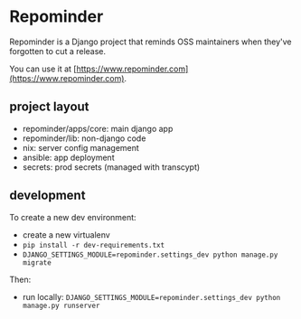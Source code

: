 # Repominder

Repominder is a Django project that reminds OSS maintainers when they've forgotten to cut a release.

You can use it at [https://www.repominder.com](https://www.repominder.com).

## project layout

* repominder/apps/core: main django app
* repominder/lib: non-django code
* nix: server config management
* ansible: app deployment
* secrets: prod secrets (managed with transcypt)

## development

To create a new dev environment:

* create a new virtualenv
* `pip install -r dev-requirements.txt`
* `DJANGO_SETTINGS_MODULE=repominder.settings_dev python manage.py migrate`

Then:

* run locally: `DJANGO_SETTINGS_MODULE=repominder.settings_dev python manage.py runserver`
